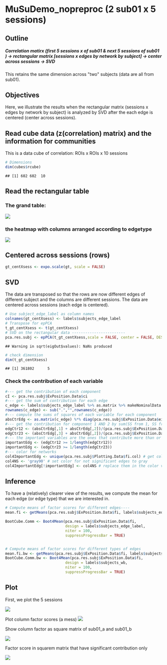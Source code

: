 MuSuDemo\_nopreproc (2 sub01 x 5 sessions)
================

Outline
-------

##### Correlation matirx (first 5 sessions x of sub01 & next 5 sessions of sub01 ) -&gt; rectangular matrix \[sessions x edges by network by subject\] -&gt; center across sessions -&gt; SVD

This retains the same dimension across "two" subjects (data are all from sub01).

Objectives
----------

Here, we illustrate the results when the rectangular matrix (sessions x edges by network by subject) is analyzed by SVD after the each edge is centered (center across sessions).

Read cube data (z(correlation) matrix) and the information for communities
--------------------------------------------------------------------------

This is a data cube of correlation: ROIs x ROIs x 10 sessions

``` r
# Dimensions
dim(cubes$rcube)
```

    ## [1] 602 602  10

Read the rectangular table
--------------------------

### The grand table:

![](MuSuDemo_Cent_x_Sess__2_x_5_sessions__files/figure-markdown_github/gt_heatmap-1.png)

### the heatmap with columns arranged according to edgetype

![](MuSuDemo_Cent_x_Sess__2_x_5_sessions__files/figure-markdown_github/gt_heatmap_bw-1.png)

Centered across sessions (rows)
-------------------------------

``` r
gt_centXsess <- expo.scale(gt, scale = FALSE)
```

SVD
---

The data are transposed so that the rows are now different edges of different subject and the columns are different sessions. The data are centered across sessions (each edge is centered).

``` r
# Use subject_edge_label as column names
colnames(gt_centXsess) <- labels$subjects_edge_label
# Transpose for epPCA
t_gt_centXsess <- t(gt_centXsess)
# SVD on the rectangular data ------------------------
pca.res.subj <- epPCA(t_gt_centXsess,scale = FALSE, center = FALSE, DESIGN = labels$subjects_edge_label, make_design_nominal = TRUE, graphs = FALSE)
```

    ## Warning in sqrt(eigOut$values): NaNs produced

``` r
# check dimension
dim(t_gt_centXsess)
```

    ## [1] 361802      5

### Check the contribution of each variable

``` r
#--- get the contribution of each component
cI <- pca.res.subj$ExPosition.Data$ci
#--- get the sum of contribution for each edge
c_edge <- labels$subjects_edge_label %>% as.matrix %>% makeNominalData %>% t %>% "%*%"(cI)
rownames(c_edge) <- sub(".","",rownames(c_edge))
#--- compute the sums of squares of each variable for each component
absCtrEdg <- as.matrix(c_edge) %*% diag(pca.res.subj$ExPosition.Data$eigs)
#--- get the contribution for component 1 AND 2 by sum(SS from 1, SS from 2)/sum(eigs 1, eigs 2)
edgCtr12 <- (absCtrEdg[,1] + absCtrEdg[,2])/(pca.res.subj$ExPosition.Data$eigs[1] + pca.res.subj$ExPosition.Data$eigs[2])
edgCtr23 <- (absCtrEdg[,3] + absCtrEdg[,2])/(pca.res.subj$ExPosition.Data$eigs[2] + pca.res.subj$ExPosition.Data$eigs[3])
#--- the important variables are the ones that contribute more than or equal to the average
importantEdg <- (edgCtr12 >= 1/length(edgCtr12))
importantEdg <- (edgCtr23 >= 1/length(edgCtr23))
#--- color for networks
col4ImportantEdg <- unique(pca.res.subj$Plotting.Data$fi.col) # get colors
col4NS <- 'gray90' # set color for not significant edges to gray
col4ImportantEdg[!importantEdg] <- col4NS # replace them in the color vector
```

Inference
---------

To have a (relatively) clearer view of the results, we compute the mean for each edge (or edge type) that we are interested in.

``` r
# Compute means of factor scores for different edges----
mean.fi <- getMeans(pca.res.subj$ExPosition.Data$fi, labels$subjects_edge_label) # with t(gt)

BootCube.Comm <- Boot4Mean(pca.res.subj$ExPosition.Data$fi,
                           design = labels$subjects_edge_label,
                           niter = 100,
                           suppressProgressBar = TRUE)


# Compute means of factor scores for different types of edges
mean.fi.bw <- getMeans(pca.res.subj$ExPosition.Data$fi, labels$subjects_wb) # with t(gt)
BootCube.Comm.bw <- Boot4Mean(pca.res.subj$ExPosition.Data$fi,
                           design = labels$subjects_wb,
                           niter = 100,
                           suppressProgressBar = TRUE)
```

Plot
----

First, we plot the 5 sessions

![](MuSuDemo_Cent_x_Sess__2_x_5_sessions__files/figure-markdown_github/plot_fj-1.png)

Plot column factor scores (a mess) ![](MuSuDemo_Cent_x_Sess__2_x_5_sessions__files/figure-markdown_github/plot_fi-1.png)

Show column factor as square matrix of sub01\_a and sub01\_b

![](MuSuDemo_Cent_x_Sess__2_x_5_sessions__files/figure-markdown_github/unnamed-chunk-2-1.png)

Factor score in squarem matrix that have significant contribution only

![](MuSuDemo_Cent_x_Sess__2_x_5_sessions__files/figure-markdown_github/unnamed-chunk-4-1.png)
